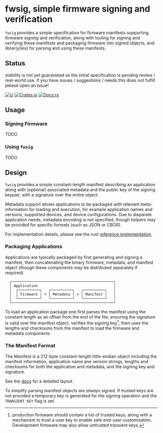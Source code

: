 # fwsig, simple firmware signing and verification

`fwsig` provides a simple specification for firmware manifests supporting firmware signing and verification, along with tooling for signing and verifying these manifests and packaging firmware into signed objects, and librar(y|ies) for parsing and using these manifests.


## Status

stability is not _yet_ guaranteed as the initial specification is pending review / real-world use. if you have issues / suggestions / needs this does not fulfill please open an issue!

[![ci](https://github.com/ryankurte/fwsig/actions/workflows/ci.yml/badge.svg)](https://github.com/ryankurte/fwsig/actions/workflows/ci.yml)
[![Crates.io](https://img.shields.io/crates/v/fwsig.svg)](https://crates.io/crates/fwsig)
[![Docs.rs](https://docs.rs/fwsig/badge.svg)](https://docs.rs/fwsig)


## Usage

### Signing Firmware

TODO

### Using `fwsig`

TODO


## Design

`fwsig` provides a simple constant-length manifest describing an application along with (optional) associated metadata and the public key of the signing keypair, with a signature over the entire object.

Metadata support allows applications to be packaged with relevant meta-information for loading and execution, for example application names and versions, supported devices, and device configurations.
Due to disparate application needs, metadata encoding is not specified, though helpers may be provided for specific formats (such as JSON or CBOR).

For implementation details, please see the rust [reference implementation](https://docs.rs/fwsig).


### Packaging Applications

Applications are typically packaged by first generating and signing a manifest, then concatenating the binary firmware, metadata, and manifest object (though these components _may_ be distributed separately if required).

```text
  ┌───────────────────────────────────────────────┐
  │ Application                                   │
  │  ┌──────────┐   ┌──────────┐   ┌──────────┐   │
  │  │ Firmware │ + │ Metadata │ + │ Manifest │   │
  │  └──────────┘   └──────────┘   └──────────┘   │
  └───────────────────────────────────────────────┘
```

To load an application package one first parses the manifest using the constant length as an offset from the end of the file, ensuring the signature is valid over the manifest object, verifies the signing key[^1], then uses the lengths and checksums from the manifest to load the firmware and metadata components


[^1]: production firmware _should_ contain a list of trusted keys, along with a mechanism to trust a user key to enable safe end-user customisation. Development firmware may also allow untrusted transient keys.


### The Manifest Format

The Manifest is a 212-byte constant-length little-endian object including the manifest information, application name ane version strings, lengths and checksums for both the application and metadata, and the signing key and signature.

See the [docs](https://docs.rs/fwsig/latest/fwsig/struct.Manifest.html) for a detailed layout.

To simplify parsing manifest objects are _always_ signed. If trusted keys are not provided a temporary key is generated for the signing operation and the `TRANSIENT_KEY` flag is set.


